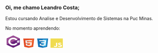 ### Oi, me chamo Leandro Costa;

Estou cursando Analise e Desenvolvimento de Sistemas na Puc Minas.

No momento aprendendo:

<div align="start" style="display: inline_block">
  <img  alt="Leandro-Java" height="40" width="50" src="https://raw.githubusercontent.com/devicons/devicon/master/icons/csharp/csharp-original.svg" />
  <img  alt="Leandro-HTML" height="30" width="40" src="https://raw.githubusercontent.com/devicons/devicon/master/icons/html5/html5-original.svg">
  <img  alt="Leandro-CSS" height="30" width="40" src="https://raw.githubusercontent.com/devicons/devicon/master/icons/css3/css3-original.svg">
  <img  alt="Leandro-Js" height="30" width="40" src="https://raw.githubusercontent.com/devicons/devicon/master/icons/javascript/javascript-plain.svg">
</div>
